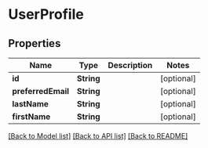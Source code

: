# UserProfile

## Properties
Name | Type | Description | Notes
------------ | ------------- | ------------- | -------------
**id** | **String** |  | [optional] 
**preferredEmail** | **String** |  | [optional] 
**lastName** | **String** |  | [optional] 
**firstName** | **String** |  | [optional] 

[[Back to Model list]](../README.md#documentation-for-models) [[Back to API list]](../README.md#documentation-for-api-endpoints) [[Back to README]](../README.md)


